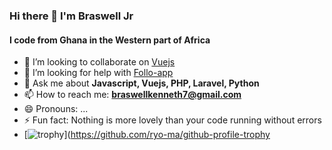 ### Hi there 👋 I'm Braswell Jr
#### I code from Ghana in the Western part of Africa

<!--
**braswelljr/braswelljr** is a ✨ _special_ ✨ repository because its `README.md` (this file) appears on your GitHub profile.

Here are some ideas to get you started:

- 🔭 I’m currently working on [Weather-vue](https://github.com/braswelljr/weather-vue)
- 🌱 I’m currently learning [Javascript and Vue](#)
<!-- 🎓 I’m currently pursuing **Computer Science and Engineering**-->
- 👯 I’m looking to collaborate on [Vuejs](https://github.com/vuejs)
- 🤔 I’m looking for help with [Follo-app](https://github.com/braswelljr/follo-app)
- 💬 Ask me about **Javascript, Vuejs, PHP, Laravel, Python**
- 📫 How to reach me: **braswellkenneth7@gmail.com**
- 😄 Pronouns: ...
- ⚡ Fun fact: Nothing is more lovely than your code running without errors
- [![trophy](https://github-profile-trophy.vercel.app/?username=braswelljr)](https://github.com/ryo-ma/github-profile-trophy
